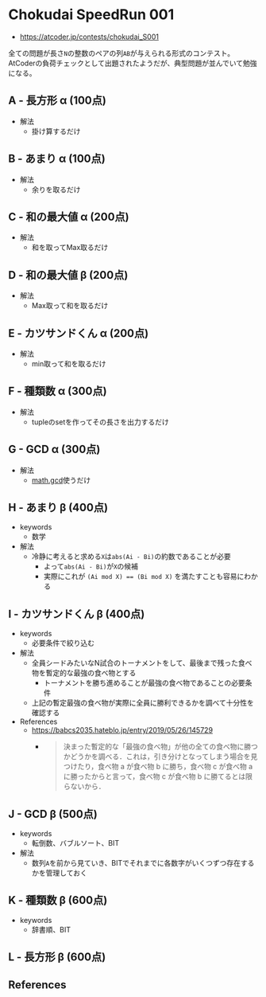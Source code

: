 # Chokudai SpeedRun 001
* https://atcoder.jp/contests/chokudai_S001

全ての問題が長さ`N`の整数のペアの列`AB`が与えられる形式のコンテスト。
AtCoderの負荷チェックとして出題されたようだが、典型問題が並んでいて勉強になる。


## A - 長方形 α (100点)
* 解法
  - 掛け算するだけ


## B - あまり α (100点)
* 解法
  - 余りを取るだけ


## C - 和の最大値 α (200点)
* 解法
  - 和を取ってMax取るだけ


## D - 和の最大値 β (200点)
* 解法
  - Max取って和を取るだけ


## E - カツサンドくん α (200点)
* 解法
  - min取って和を取るだけ


## F - 種類数 α (300点)
* 解法
  - tupleのsetを作ってその長さを出力するだけ


## G - GCD α (300点)
* 解法
  - [math.gcd]( https://docs.python.org/ja/3/library/math.html#math.gcd )使うだけ


## H - あまり β (400点)
* keywords
  - 数学
* 解法
  - 冷静に考えると求める`X`は`abs(Ai - Bi)`の約数であることが必要
    - よって`abs(Ai - Bi)`が`X`の候補
    - 実際にこれが `(Ai mod X) == (Bi mod X)` を満たすことも容易にわかる


## I - カツサンドくん β (400点)
* keywords
  - 必要条件で絞り込む
* 解法
  - 全員シードみたいなN試合のトーナメントをして、最後まで残った食べ物を暫定的な最強の食べ物とする
    - トーナメントを勝ち進めることが最強の食べ物であることの必要条件
  - 上記の暫定最強の食べ物が実際に全員に勝利できるかを調べて十分性を確認する
* References
  - https://babcs2035.hateblo.jp/entry/2019/05/26/145729
    - > 決まった暫定的な「最強の食べ物」が他の全ての食べ物に勝つかどうかを調べる．これは，引き分けとなってしまう場合を見つけたり，食べ物 a が食べ物 b に勝ち，食べ物 c が食べ物 a に勝ったからと言って，食べ物 c が食べ物 b に勝てるとは限らないから．


## J - GCD β (500点)
* keywords
  - 転倒数、バブルソート、BIT
* 解法
  - 数列`A`を前から見ていき、BITでそれまでに各数字がいくつずつ存在するかを管理しておく


## K - 種類数 β (600点)
* keywords
  - 辞書順、BIT


## L - 長方形 β (600点)


## References
